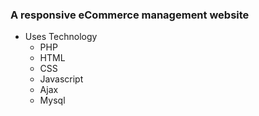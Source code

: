 ### A responsive eCommerce management website  ###
* Uses Technology
  * PHP
  * HTML
  * CSS
  * Javascript
  * Ajax
  * Mysql
                  

